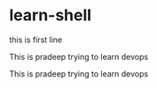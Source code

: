 # learn-shell

this is first line

This is pradeep trying to learn devops


This is pradeep trying to learn devops